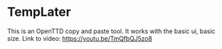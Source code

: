 # TempLater

This is an OpenTTD copy and paste tool. It works with the basic ui, basic size.
Link to video: https://youtu.be/TmQfbQJ5zo8
